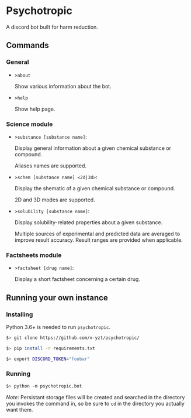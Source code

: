 # Psychotropic

A discord bot built for harm reduction.

## Commands

### General

- `>about`

    Show various information about the bot.

- `>help`

    Show help page.

### Science module

- `>substance [substance name]`:

    Display general information about a given chemical substance or compound.

    Aliases names are supported.

- `>schem [substance name] <2d|3d>`:

    Display the shematic of a given chemical substance or compound.

    2D and 3D modes are supported.

- `>solubility [substance name]`:

    Display solubility-related properties about a given substance.

    Multiple sources of experimental and predicted data are averaged to improve
    result accuracy. Result ranges are provided when applicable.

### Factsheets module

- `>factsheet [drug name]`:

    Display a short factsheet concerning a certain drug.

## Running your own instance

### Installing

Python 3.6+ is needed to run `psychotropic`.

```bash
$> git clone https://github.com/x-yzt/psychotropic/

$> pip install -r requirements.txt

$> export DISCORD_TOKEN="foobar"
```

### Running

```bash
$> python -m psychotropic.bot
```

*Note:* Persistant storage files will be created and searched in the directory
you invokes the command in, so be sure to `cd` in the directory you actually
want them.
